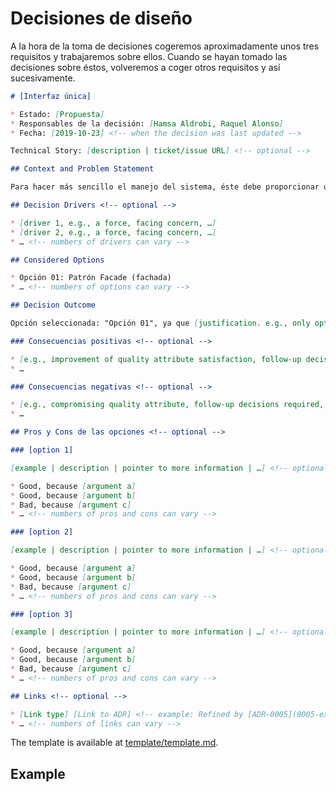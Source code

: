 # Decisiones de diseño
A la hora de la toma de decisiones cogeremos aproximadamente unos tres requisitos y trabajaremos sobre ellos. Cuando se hayan tomado las decisiones sobre éstos, volveremos a coger otros requisitos y así sucesivamente. 

```markdown
# [Interfaz única]

* Estado: [Propuesta]
* Responsables de la decisión: [Hamsa Aldrobi, Raquel Alonso]
* Fecha: [2019-10-23] <!-- when the decision was last updated -->

Technical Story: [description | ticket/issue URL] <!-- optional -->

## Context and Problem Statement

Para hacer más sencillo el manejo del sistema, éste debe proporcionar una única interfaz. (Visible tanto en smartphone, como en ordeador o tablet).

## Decision Drivers <!-- optional -->

* [driver 1, e.g., a force, facing concern, …]
* [driver 2, e.g., a force, facing concern, …]
* … <!-- numbers of drivers can vary -->

## Considered Options

* Opción 01: Patrón Facade (fachada)
* … <!-- numbers of options can vary -->

## Decision Outcome

Opción seleccionada: "Opción 01", ya que [justification. e.g., only option, which meets k.o. criterion decision driver | which resolves force force | … | comes out best (see below)].

### Consecuencias positivas <!-- optional -->

* [e.g., improvement of quality attribute satisfaction, follow-up decisions required, …]
* …

### Consecuencias negativas <!-- optional -->

* [e.g., compromising quality attribute, follow-up decisions required, …]
* …

## Pros y Cons de las opciones <!-- optional -->

### [option 1]

[example | description | pointer to more information | …] <!-- optional -->

* Good, because [argument a]
* Good, because [argument b]
* Bad, because [argument c]
* … <!-- numbers of pros and cons can vary -->

### [option 2]

[example | description | pointer to more information | …] <!-- optional -->

* Good, because [argument a]
* Good, because [argument b]
* Bad, because [argument c]
* … <!-- numbers of pros and cons can vary -->

### [option 3]

[example | description | pointer to more information | …] <!-- optional -->

* Good, because [argument a]
* Good, because [argument b]
* Bad, because [argument c]
* … <!-- numbers of pros and cons can vary -->

## Links <!-- optional -->

* [Link type] [Link to ADR] <!-- example: Refined by [ADR-0005](0005-example.md) -->
* … <!-- numbers of links can vary -->
```

The template is available at [template/template.md](https://github.com/adr/madr/blob/master/template/template.md).

## Example

```markdown
